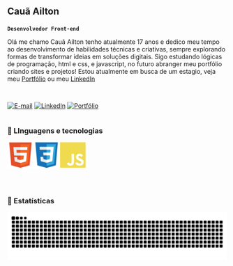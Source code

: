 ## Cauã Ailton

**`Desenvolvedor Front-end`**

Olá me chamo Cauã Ailton tenho atualmente 17 anos e dedico meu tempo ao desenvolvimento de habilidades técnicas e criativas, sempre explorando formas de transformar ideias em soluções digitais. Sigo estudando lógicas de programação, html e css, e javascript, no futuro abranger meu portfólio criando sites e projetos! Estou atualmente em busca de um estagio, veja meu [Portfólio](https://jasonmark798.github.io/Portfolio2.0/#) ou meu [LinkedIn](https://www.linkedin.com/in/cau%C3%A3ailton-portf%C3%B3lio/)


  
<br>

<img align="right" alt="" height="190px" src="./">

[![E-mail](https://img.shields.io/badge/-Email-000?style=for-the-badge&logo=microsoft-outlook&logoColor=#FF0000&color:#FF0000)](mailto:caua.ailton798@gmail.com)
[![LinkedIn](https://img.shields.io/badge/-LinkedIn-000?style=for-the-badge&logo=linkedin&logoColor=FF00F6&color:FFF)](https://www.linkedin.com/in/cau%C3%A3ailton-portf%C3%B3lio/)
[![Portfólio](https://img.shields.io/badge/-Portfólio-000?style=for-the-badge&logo=linkedin&logoColor=FF00F6&color:FFF)](https://jasonmark798.github.io/Portfolio2.0/#)

#

<h3> 🤖 LInguagens e tecnologias</h3>
<div style="display: inline_block">
<img align="left" height="60" width="60" alt="html-icon" src="https://raw.githubusercontent.com/devicons/devicon/master/icons/html5/html5-original.svg">
<img align="left" height="60" width="60" alt="css-icon" src="https://raw.githubusercontent.com/devicons/devicon/master/icons/css3/css3-original.svg">
<img align="left" height="60" width="60" alt="js-icon"  src="https://raw.githubusercontent.com/devicons/devicon/master/icons/javascript/javascript-plain.svg">
</div>
<br><br>
<br><br>
<br>

#


<h3> 🤖 Estatísticas</h3>




<picture align="center">
  <source media="(prefers-color-scheme: dark)" srcset="https://raw.githubusercontent.com/jasonmark798/jasonmark798/output/github-contribution-grid-snake-dark.svg">
  <source media="(prefers-color-scheme: light)" srcset="https://raw.githubusercontent.com/jasonmark798/jasonmark798/output/github-contribution-grid-snake-dark.svg">
  <img align="center" alt="github contribution grid snake animation" src="https://raw.githubusercontent.com/jasonmark798/jasonmark798/output/github-contribution-grid-snake.svg">
</picture>
      
